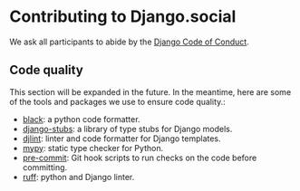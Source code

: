 # Contributing to Django.social

We ask all participants to abide by the [Django Code of Conduct](https://www.djangoproject.com/conduct/).

## Code quality

This section will be expanded in the future. In the meantime, here are some of the tools and packages we use to ensure code quality.:

- [black](https://github.com/psf/black): a python code formatter.
- [django-stubs](https://github.com/typeddjango/django-stubs): a library of type stubs for Django models.
- [djlint](https://www.djlint.com): linter and code formatter for Django templates.
- [mypy](https://mypy.readthedocs.io/en/latest/): static type checker for Python.
- [pre-commit](https://pre-commit.com/): Git hook scripts to run checks on the code before committing.
- [ruff](https://docs.astral.sh/ruff/): python and Django linter.
